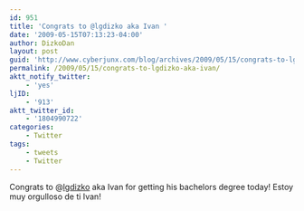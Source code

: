 ```yaml
---
id: 951
title: 'Congrats to @lgdizko aka Ivan '
date: '2009-05-15T07:13:23-04:00'
author: DizkoDan
layout: post
guid: 'http://www.cyberjunx.com/blog/archives/2009/05/15/congrats-to-lgdizko-aka-ivan/'
permalink: /2009/05/15/congrats-to-lgdizko-aka-ivan/
aktt_notify_twitter:
    - 'yes'
ljID:
    - '913'
aktt_twitter_id:
    - '1804990722'
categories:
    - Twitter
tags:
    - tweets
    - Twitter
---
```


Congrats to @[lgdizko](http://twitter.com/lgdizko) aka Ivan for getting his bachelors degree today! Estoy muy orgulloso de ti Ivan!